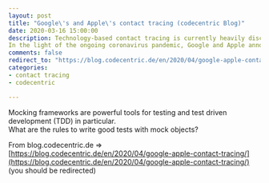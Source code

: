 ```yaml
---
layout: post
title: "Google\'s and Apple\'s contact tracing (codecentric Blog)"
date: 2020-03-16 15:00:00
description: Technology-based contact tracing is currently heavily discussed by experts in various fields.
In the light of the ongoing coronavirus pandemic, Google and Apple announced that they will be joining forces to develop their own solution. (from blog.codecentric.de)
comments: false
redirect_to: "https://blog.codecentric.de/en/2020/04/google-apple-contact-tracing/"
categories:
- contact tracing
- codecentric

---
```

Mocking frameworks are powerful tools for testing and test driven development (TDD) in particular.  
What are the rules to write good tests with mock objects? 

From blog.codecentric.de => [https://blog.codecentric.de/en/2020/04/google-apple-contact-tracing/](https://blog.codecentric.de/en/2020/04/google-apple-contact-tracing/) (you should be redirected)
